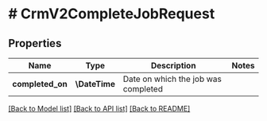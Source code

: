 # # CrmV2CompleteJobRequest

## Properties

Name | Type | Description | Notes
------------ | ------------- | ------------- | -------------
**completed_on** | **\DateTime** | Date on which the job was completed |

[[Back to Model list]](../../README.md#models) [[Back to API list]](../../README.md#endpoints) [[Back to README]](../../README.md)
